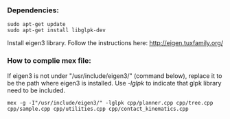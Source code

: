 
### Dependencies:
```
sudo apt-get update
sudo apt-get install libglpk-dev
```
Install eigen3 library. Follow the instructions here: http://eigen.tuxfamily.org/


### How to complie mex file:

If eigen3 is not under "/usr/include/eigen3/" (command below), replace it to be the path where eigen3 is installed. Use *-lglpk* to indicate that glpk library need to be included.

```
mex -g -I"/usr/include/eigen3/" -lglpk cpp/planner.cpp cpp/tree.cpp cpp/sample.cpp cpp/utilities.cpp cpp/contact_kinematics.cpp
```
